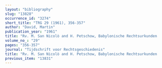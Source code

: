 ```yaml
---
layout: "bibliography"
slug: "13828"
occurrence_id: "3274"
short_title: "TRG 29 (1961), 356-357"
author: "David, Martin"
publication_year: "1961"
title: "Rv. M. San Nicolò and H. Petschow, Babylonische Rechtsurkunden aus dem 6. Jahrhundert v. Chr."
volume_no_: "29"
pages: "356-357"
journal: "Tijdschrift voor Rechtsgeschiedenis"
title: "Rv. M. San Nicolò and H. Petschow, Babylonische Rechtsurkunden aus dem 6. Jahrhundert v. Chr."
previous_item: "13831"
---
```

